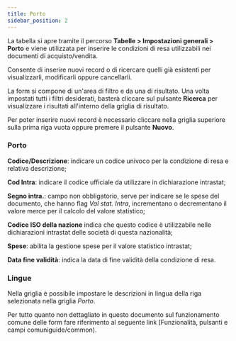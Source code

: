 ```yaml
---
title: Porto
sidebar_position: 2
---
```


La tabella si apre tramite il percorso **Tabelle > Impostazioni generali > Porto** e viene utilizzata per inserire le condizioni di resa utilizzabili nei documenti di acquisto/vendita.

Consente di inserire nuovi record o di ricercare quelli già esistenti per visualizzarli, modificarli oppure cancellarli.

La form si compone di un'area di filtro e da una di risultato. Una volta impostati tutti i filtri desiderati, basterà cliccare sul pulsante **Ricerca** per visualizzare i risultati all'interno della griglia di risultato.

Per poter inserire nuovi record è necessario cliccare nella griglia superiore sulla prima riga vuota oppure premere il pulsante **Nuovo**. 

### Porto

**Codice/Descrizione**: indicare un codice univoco per la condizione di resa e relativa descrizione;

**Cod Intra**: indicare il codice ufficiale da utilizzare in dichiarazione intrastat;


**Segno intra.**: campo non obbligatorio, serve per indicare se le spese del documento, che hanno flag *Val stat. Intra*, incrementano o decrementano il valore merce per il calcolo del valore statistico;

**Codice ISO della nazione** indica che questo codice è utilizzabile nelle dichiarazioni intrastat delle società di questa nazionalità;

**Spese**: abilita la gestione spese per il valore statistico intrastat;

**Data fine validità**: indica la data di fine validità della condizione di resa.

### Lingue

Nella griglia è possibile impostare le descrizioni in lingua della riga selezionata nella griglia *Porto*.

Per tutto quanto non dettagliato in questo documento sul funzionamento comune delle form fare riferimento al seguente link [Funzionalità, pulsanti e campi comuniguide/common).